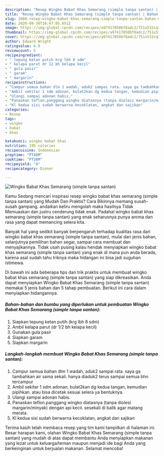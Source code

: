 ```yaml
---
description: "Resep Wingko Babat Khas Semarang (simple tanpa santan) | Bahan Membuat Wingko Babat Khas Semarang (simple tanpa santan) Yang Enak dan Simpel"
title: "Resep Wingko Babat Khas Semarang (simple tanpa santan) | Bahan Membuat Wingko Babat Khas Semarang (simple tanpa santan) Yang Enak dan Simpel"
slug: 1088-resep-wingko-babat-khas-semarang-simple-tanpa-santan-bahan-membuat-wingko-babat-khas-semarang-simple-tanpa-santan-yang-enak-dan-simpel
date: 2020-09-30T16:47:05.651Z
image: https://img-global.cpcdn.com/recipes/a97417050bf8adc2/751x532cq70/wingko-babat-khas-semarang-simple-tanpa-santan-foto-resep-utama.jpg
thumbnail: https://img-global.cpcdn.com/recipes/a97417050bf8adc2/751x532cq70/wingko-babat-khas-semarang-simple-tanpa-santan-foto-resep-utama.jpg
cover: https://img-global.cpcdn.com/recipes/a97417050bf8adc2/751x532cq70/wingko-babat-khas-semarang-simple-tanpa-santan-foto-resep-utama.jpg
author: Edward Wright
ratingvalue: 4.8
reviewcount: 5
recipeingredient:
- " tepung ketan putih krg lbh 8 sdm"
- " kelapa parut dr 12 bh kelapa kecil"
- " gula pasir"
- " garam"
- " margarin"
recipeinstructions:
- "Campur semua bahan dlm 1 wadah, aduk2 sampai rata. saya ga tambahkan air sama sekali. hanya diaduk2 terus sampai semua bhn tercampur"
- "Ambil sekitar 1 sdm adonan, bulat2kan dg kedua tangan, kemudian pipihkan. atau bisa dicetak sesuai selera ya bentuknya."
- "Ulangi sampai adonan habis."
- "Panaskan teflon.panggang wingko diatasnya (tanpa diolesi margarin/minyak) dengan api kecil. sesekali di balik agar matang merata."
- "Kl kedua sisi sudah berwarna kecoklatan, angkat dan sajikan"
categories:
- Resep
tags:
- wingko
- babat
- khas

katakunci: wingko babat khas 
nutrition: 195 calories
recipecuisine: Indonesian
preptime: "PT40M"
cooktime: "PT38M"
recipeyield: "4"
recipecategory: Dinner

---
```



![Wingko Babat Khas Semarang (simple tanpa santan)](https://img-global.cpcdn.com/recipes/a97417050bf8adc2/751x532cq70/wingko-babat-khas-semarang-simple-tanpa-santan-foto-resep-utama.jpg)

Kamu Sedang mencari inspirasi resep wingko babat khas semarang (simple tanpa santan) yang Mudah Dan Praktis? Cara Bikinnya memang susah-susah gampang. andaikan keliru mengolah maka hasilnya Tidak Memuaskan dan justru cenderung tidak enak. Padahal wingko babat khas semarang (simple tanpa santan) yang enak seharusnya punya aroma dan rasa yang dapat memancing selera kita.

Banyak hal yang sedikit banyak berpengaruh terhadap kualitas rasa dari wingko babat khas semarang (simple tanpa santan), mulai dari jenis bahan, selanjutnya pemilihan bahan segar, sampai cara membuat dan menyajikannya. Tidak usah pusing kalau hendak menyiapkan wingko babat khas semarang (simple tanpa santan) yang enak di mana pun anda berada, karena asal sudah tahu triknya maka hidangan ini bisa jadi suguhan istimewa.




Di bawah ini ada beberapa tips dan trik praktis untuk membuat wingko babat khas semarang (simple tanpa santan) yang siap dikreasikan. Anda dapat menyiapkan Wingko Babat Khas Semarang (simple tanpa santan) memakai 5 jenis bahan dan 5 tahap pembuatan. Berikut ini cara dalam menyiapkan hidangannya.

<!--inarticleads1-->

##### Bahan-bahan dan bumbu yang diperlukan untuk pembuatan Wingko Babat Khas Semarang (simple tanpa santan):

1. Siapkan  tepung ketan putih (krg lbh 8 sdm)
1. Ambil  kelapa parut (dr 1/2 bh kelapa kecil)
1. Gunakan  gula pasir
1. Siapkan  garam
1. Siapkan  margarin




<!--inarticleads2-->

##### Langkah-langkah membuat Wingko Babat Khas Semarang (simple tanpa santan):

1. Campur semua bahan dlm 1 wadah, aduk2 sampai rata. saya ga tambahkan air sama sekali. hanya diaduk2 terus sampai semua bhn tercampur
1. Ambil sekitar 1 sdm adonan, bulat2kan dg kedua tangan, kemudian pipihkan. atau bisa dicetak sesuai selera ya bentuknya.
1. Ulangi sampai adonan habis.
1. Panaskan teflon.panggang wingko diatasnya (tanpa diolesi margarin/minyak) dengan api kecil. sesekali di balik agar matang merata.
1. Kl kedua sisi sudah berwarna kecoklatan, angkat dan sajikan




Terima kasih telah membaca resep yang tim kami tampilkan di halaman ini. Besar harapan kami, olahan Wingko Babat Khas Semarang (simple tanpa santan) yang mudah di atas dapat membantu Anda menyiapkan makanan yang lezat untuk keluarga/teman maupun menjadi ide bagi Anda yang berkeinginan untuk berjualan makanan. Selamat mencoba!
